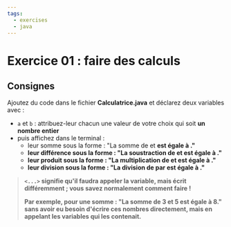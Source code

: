 ```yaml
---
tags:
  - exercises
  - java
---
```


# Exercice 01 : faire des calculs

## Consignes

Ajoutez du code dans le fichier **Calculatrice.java** et déclarez deux variables avec :

- `a` et `b` : attribuez-leur chacun une valeur de votre choix qui soit **un nombre entier**
- puis affichez dans le terminal :
  - leur somme sous la forme : "La somme de <a> et <b> est égale à <somme>."
  - leur différence sous la forme : "La soustraction de <a> et <b> est égale à <soustraction>."
  - leur produit sous la forme : "La multiplication de <a> et <b> est égale à <multiplication>."
  - leur division sous la forme : "La division de <a> par <b> est égale à <division>."

> `<...>` signifie qu'il faudra appeler la variable, mais écrit différemment ; vous savez normalement comment faire !
>
> Par exemple, pour une somme : "La somme de 3 et 5 est égale à 8." sans avoir eu besoin d'écrire ces nombres directement, mais en appelant les variables qui les contenait.
